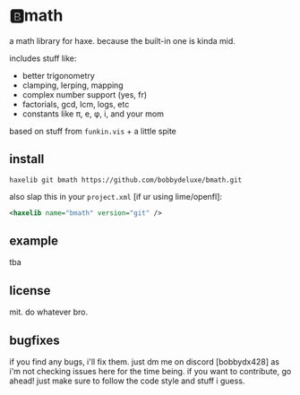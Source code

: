 # 🅱️math

a math library for haxe. because the built-in one is kinda mid.

includes stuff like:
- better trigonometry
- clamping, lerping, mapping
- complex number support (yes, fr)
- factorials, gcd, lcm, logs, etc
- constants like π, e, φ, i, and your mom

based on stuff from `funkin.vis` + a little spite

## install

``` shell
haxelib git bmath https://github.com/bobbydeluxe/bmath.git
```

also slap this in your `project.xml` [if ur using lime/openfl]:

``` xml
<haxelib name="bmath" version="git" />
```

## example

tba

## license

mit. do whatever bro.

## bugfixes

if you find any bugs, i'll fix them. just dm me on discord [bobbydx428] as i'm not checking issues here for the time being.
if you want to contribute, go ahead! just make sure to follow the code style and stuff i guess.
